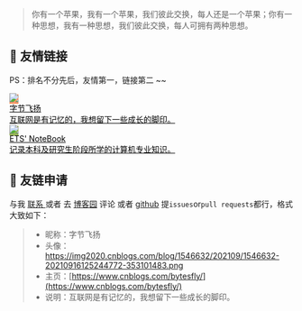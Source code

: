 
> 你有一个苹果，我有一个苹果，我们彼此交换，每人还是一个苹果；你有一种思想，我有一种思想，我们彼此交换，每人可拥有两种思想。


##  🥂 友情链接

PS：排名不分先后，友情第一，链接第二 ~~


<div class="friends">
     <a class="a-friend" target="_blank" style="background-color:#FF9966;color:black" href="https://www.cnblogs.com/bytesfly/">
        <img class="blog-avatar" src="https://img2020.cnblogs.com/blog/1546632/202109/1546632-20210916125244772-353101483.png">
        <div class="text-container">
            <div class="name">字节飞扬</div>
            <div class="description">互联网是有记忆的，我想留下一些成长的脚印。</div>
        </div>
    </a>
     <a class="a-friend" target="_blank" style="background-color:#98b755;color:black" href="https://notebook.js.org/">
        <img class="blog-avatar" src="https://gitee.com/wugenqiang/PictureBed/raw/master/NoteBook/20200617115404.jpg">
        <div class="text-container">
            <div class="name">ETS' NoteBook</div>
            <div class="description">记录本科及研究生阶段所学的计算机专业知识。</div>
        </div>
    </a>
</div>



## 📃 友链申请

与我 [ 联系 ](https://bytesfly.github.io/blog/#/about/?id=💌-联系) 或者 去 [博客园](https://www.cnblogs.com/bytesfly/p/awesome-blogs.html) 评论 或者 [github](https://github.com/bytesfly/blog/blob/master/about/Friends.md) 提`issues`or`pull requests`都行，格式大致如下：

> * 昵称：字节飞扬
> * 头像：https://img2020.cnblogs.com/blog/1546632/202109/1546632-20210916125244772-353101483.png
> * 主页：[https://www.cnblogs.com/bytesfly/](https://www.cnblogs.com/bytesfly/)
> * 说明：互联网是有记忆的，我想留下一些成长的脚印。

